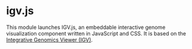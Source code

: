 # igv.js
This module launches IGV.js, an embeddable interactive genome visualization component written in JavaScript and CSS. 
It is based on the [Integrative Genomics Viewer (IGV)](http://igv.org).
